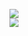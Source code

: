 [![](https://img.shields.io/badge/Made%20With-Github%20Spray-lightgrey.svg?style=for-the-badge&logo=github)](https://github.com/Annihil/github-spray#5560)  
[![](https://i.imgur.com/2DrTn0Z.gif)](https://github.com/Annihil/github-spray)